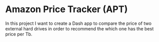# Amazon Price Tracker (APT)

In this project I want to create a Dash app to compare the price of two external hard drives in order to recommend the which one has the best price per Tb.